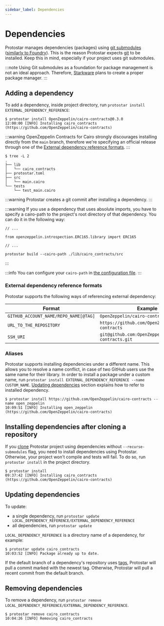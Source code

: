 ```yaml
---
sidebar_label: Dependencies
---
```


# Dependencies

Protostar manages dependencies (packages) using [git submodules](https://git-scm.com/book/en/v2/Git-Tools-Submodules) ([similarly to Foundry](https://onbjerg.github.io/foundry-book/projects/dependencies.html)). This is the reason Protostar expects [git](https://git-scm.com/) to be installed. Keep this in mind, especially if your project uses git submodules.

:::note
Using Git submodules as a foundation for package management is not an ideal approach. Therefore, [Starkware](https://starkware.co/) plans to create a proper package manager.
:::

## Adding a dependency

To add a dependency, inside project directory, run `protostar install EXTERNAL_DEPENDENCY_REFERENCE`:

```console title="Installing a dependency from link to a repository."
$ protostar install OpenZeppelin/cairo-contracts@0.3.0
12:00:00 [INFO] Installing cairo_contracts (https://github.com/OpenZeppelin/cairo-contracts)
```

:::warning
OpenZeppelin Contracts for Cairo strongly discourages installing directly from the `main` branch, therefore we're specifying an official release through one of the [External dependency reference formats](#external-dependency-reference-formats).
:::

```console title="'lib' category contains the installed dependency."
$ tree -L 2
.
├── lib
│   └── cairo_contracts
├── protostar.toml
├── src
│   └── main.cairo
└── tests
    └── test_main.cairo
```

:::warning
Protostar creates a git commit after installing a dependency.
:::

:::warning
If you use a dependency that uses absolute imports, you have to specify a cairo-path to the project's root directory of that dependency. You can do it in the following way:

```cairo title="./lib/cairo_contracts/src/openzeppelin/account/presets/Account.cairo"
// ...

from openzeppelin.introspection.ERC165.library import ERC165

// ...
```

```shell
protostar build --cairo-path ./lib/cairo_contracts/src
```
:::

:::info
You can configure your `cairo-path` in [the configuration file](/docs/tutorials/project-initialization#protostartoml).
:::

### External dependency reference formats

Protostar supports the following ways of referencing external dependency:

| Format                                | Example                                           |
|---------------------------------------|---------------------------------------------------|
| `GITHUB_ACCOUNT_NAME/REPO_NAME[@TAG]` | `OpenZeppelin/cairo-contracts@0.3.0`              |
| `URL_TO_THE_REPOSITORY`               | `https://github.com/OpenZeppelin/cairo-contracts` |
| `SSH_URI`                             | `git@github.com:OpenZeppelin/cairo-contracts.git` |

### Aliases

Protostar supports installing dependencies under a different name. This allows you to resolve a name conflict, in case of two GitHub users use the same name for their library. In order to install a package under a custom name, run `protostar install EXTERNAL_DEPENDENCY_REFERENCE --name CUSTOM_NAME`. [Updating dependencies](#updating-dependencies) section explains how to refer to installed dependency.

```console title="Installing a dependency under different name."
$ protostar install https://github.com/OpenZeppelin/cairo-contracts --name open_zeppelin
10:09:51 [INFO] Installing open_zeppelin (https://github.com/OpenZeppelin/cairo-contracts)
```

## Installing dependencies after cloning a repository

If you [clone](https://git-scm.com/docs/git-clone) Protostar project using dependencies without `--recurse-submodules` flag, you need to install dependencies using Protostar. Otherwise, your project won't compile and tests will fail. To do so, run `protostar install` in the project directory.

```console title="Protostar will install all submodules from the dependencies directory."
$ protostar install
09:37:42 [INFO] Installing cairo_contracts (https://github.com/OpenZeppelin/cairo-contracts)
```

## Updating dependencies

To update:

- a single dependency, run `protostar update LOCAL_DEPENDENCY_REFERENCE/EXTERNAL_DEPENDENCY_REFERENCE`
- all dependencies, run `protostar update`

`LOCAL_DEPENDENCY_REFERENCE` is a directory name of a dependency, for example:

```console title="Updating a previously installed dependency."
$ protostar update cairo_contracts
10:03:52 [INFO] Package already up to date.
```

If the default branch of a dependency's repository uses [tags](https://git-scm.com/book/en/v2/Git-Basics-Tagging), Protostar will pull a commit marked with the newest tag. Otherwise, Protostar will pull a recent commit from the default branch.

## Removing dependencies

To remove a dependency, run `protostar remove LOCAL_DEPENDENCY_REFERENCE/EXTERNAL_DEPENDENCY_REFERENCE`.

```console title="Removing a dependency."
$ protostar remove cairo_contracts
10:04:26 [INFO] Removing cairo_contracts
```
